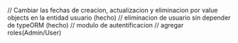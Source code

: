 // Cambiar las fechas de creacion, actualizacion y eliminacion por value objects en la entidad usuario (hecho)
// eliminacion de usuario sin depender de typeORM (hecho)
// modulo de autentificacion
// agregar roles(Admin/User)
